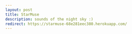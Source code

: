 ```yaml
---
layout: post
title: StarMuse
description: sounds of the night sky :)
redirect: https://starmuse-68e281eec380.herokuapp.com/
---
```

